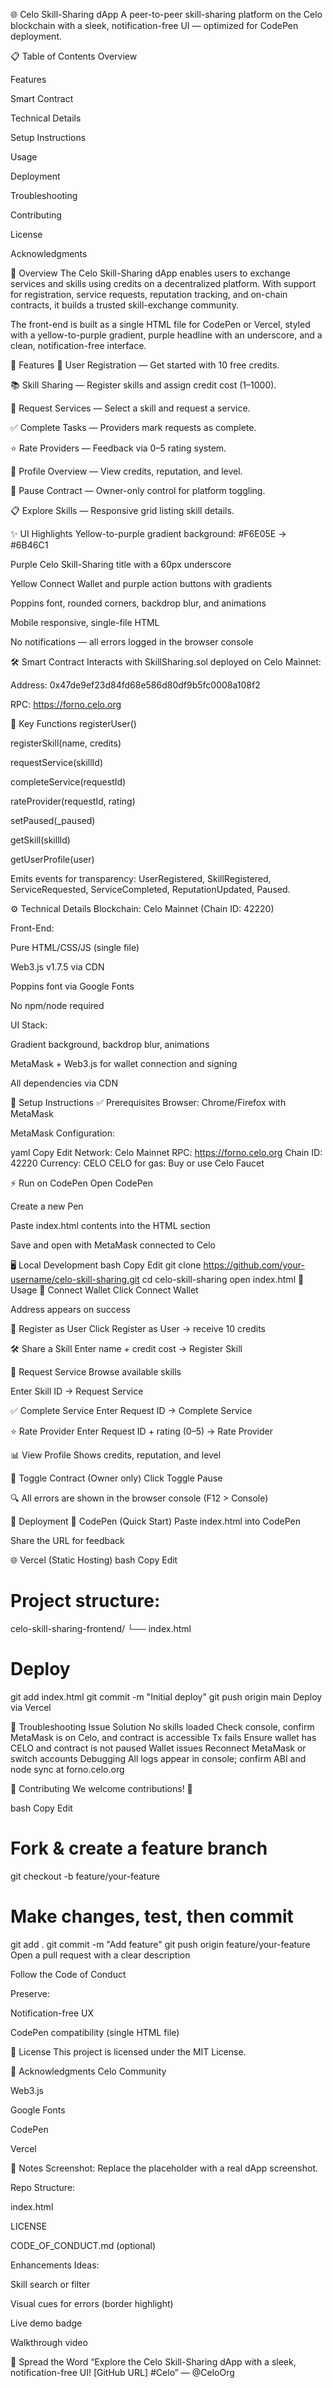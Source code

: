 
🌐 Celo Skill-Sharing dApp
A peer-to-peer skill-sharing platform on the Celo blockchain with a sleek, notification-free UI — optimized for CodePen deployment.


📋 Table of Contents
Overview

Features

Smart Contract

Technical Details

Setup Instructions

Usage

Deployment

Troubleshooting

Contributing

License

Acknowledgments

🧩 Overview
The Celo Skill-Sharing dApp enables users to exchange services and skills using credits on a decentralized platform. With support for registration, service requests, reputation tracking, and on-chain contracts, it builds a trusted skill-exchange community.

The front-end is built as a single HTML file for CodePen or Vercel, styled with a yellow-to-purple gradient, purple headline with an underscore, and a clean, notification-free interface.

🚀 Features
👤 User Registration — Get started with 10 free credits.

📚 Skill Sharing — Register skills and assign credit cost (1–1000).

📩 Request Services — Select a skill and request a service.

✅ Complete Tasks — Providers mark requests as complete.

⭐ Rate Providers — Feedback via 0–5 rating system.

🧾 Profile Overview — View credits, reputation, and level.

🛑 Pause Contract — Owner-only control for platform toggling.

📋 Explore Skills — Responsive grid listing skill details.

✨ UI Highlights
Yellow-to-purple gradient background: #F6E05E → #6B46C1

Purple Celo Skill-Sharing title with a 60px underscore

Yellow Connect Wallet and purple action buttons with gradients

Poppins font, rounded corners, backdrop blur, and animations

Mobile responsive, single-file HTML

No notifications — all errors logged in the browser console

🛠 Smart Contract
Interacts with SkillSharing.sol deployed on Celo Mainnet:

Address: 0x47de9ef23d84fd68e586d80df9b5fc0008a108f2

RPC: https://forno.celo.org

🔑 Key Functions
registerUser()

registerSkill(name, credits)

requestService(skillId)

completeService(requestId)

rateProvider(requestId, rating)

setPaused(_paused)

getSkill(skillId)

getUserProfile(user)

Emits events for transparency: UserRegistered, SkillRegistered, ServiceRequested, ServiceCompleted, ReputationUpdated, Paused.

⚙️ Technical Details
Blockchain: Celo Mainnet (Chain ID: 42220)

Front-End:

Pure HTML/CSS/JS (single file)

Web3.js v1.7.5 via CDN

Poppins font via Google Fonts

No npm/node required

UI Stack:

Gradient background, backdrop blur, animations

MetaMask + Web3.js for wallet connection and signing

All dependencies via CDN

🧰 Setup Instructions
✅ Prerequisites
Browser: Chrome/Firefox with MetaMask

MetaMask Configuration:

yaml
Copy
Edit
Network: Celo Mainnet
RPC: https://forno.celo.org
Chain ID: 42220
Currency: CELO
CELO for gas: Buy or use Celo Faucet

⚡ Run on CodePen
Open CodePen

Create a new Pen

Paste index.html contents into the HTML section

Save and open with MetaMask connected to Celo

🖥️ Local Development
bash
Copy
Edit
git clone https://github.com/your-username/celo-skill-sharing.git
cd celo-skill-sharing
open index.html
🧪 Usage
🔗 Connect Wallet
Click Connect Wallet

Address appears on success

👤 Register as User
Click Register as User → receive 10 credits

🛠 Share a Skill
Enter name + credit cost → Register Skill

📩 Request Service
Browse available skills

Enter Skill ID → Request Service

✅ Complete Service
Enter Request ID → Complete Service

⭐ Rate Provider
Enter Request ID + rating (0–5) → Rate Provider

📊 View Profile
Shows credits, reputation, and level

🛑 Toggle Contract (Owner only)
Click Toggle Pause

🔍 All errors are shown in the browser console (F12 > Console)

🚀 Deployment
📌 CodePen (Quick Start)
Paste index.html into CodePen

Share the URL for feedback

🌐 Vercel (Static Hosting)
bash
Copy
Edit
# Project structure:
celo-skill-sharing-frontend/
└── index.html

# Deploy
git add index.html
git commit -m "Initial deploy"
git push origin main
Deploy via Vercel

🧯 Troubleshooting
Issue	Solution
No skills loaded	Check console, confirm MetaMask is on Celo, and contract is accessible
Tx fails	Ensure wallet has CELO and contract is not paused
Wallet issues	Reconnect MetaMask or switch accounts
Debugging	All logs appear in console; confirm ABI and node sync at forno.celo.org

🤝 Contributing
We welcome contributions! 🙌

bash
Copy
Edit
# Fork & create a feature branch
git checkout -b feature/your-feature

# Make changes, test, then commit
git add .
git commit -m "Add feature"
git push origin feature/your-feature
Open a pull request with a clear description

Follow the Code of Conduct

Preserve:

Notification-free UX

CodePen compatibility (single HTML file)

📄 License
This project is licensed under the MIT License.

🙏 Acknowledgments
Celo Community

Web3.js

Google Fonts

CodePen

Vercel

📌 Notes
Screenshot: Replace the placeholder with a real dApp screenshot.

Repo Structure:

index.html

LICENSE

CODE_OF_CONDUCT.md (optional)

Enhancements Ideas:

Skill search or filter

Visual cues for errors (border highlight)

Live demo badge

Walkthrough video

📢 Spread the Word
“Explore the Celo Skill-Sharing dApp with a sleek, notification-free UI! [GitHub URL] #Celo” — @CeloOrg
